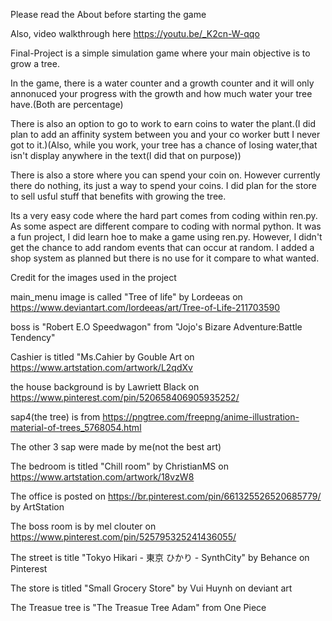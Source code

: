 Please read the About before starting the game 

Also, video walkthrough here https://youtu.be/_K2cn-W-qqo

Final-Project is a simple simulation game where your main objective is to grow a tree.

In the game, there is a water counter and a growth counter and it will only annonuced your progress with the growth and how much water your tree have.(Both are percentage)

There is also an option to go to work to earn coins to water the plant.(I did plan to add an affinity system between you and your co worker butt I never got to it.)(Also, while you work, your tree has a chance of losing water,that isn't display anywhere in the text(I did that on purpose))

There is also a store where you can spend your coin on. However currently there do nothing, its just a way to spend your coins. I did plan for the store to sell usful stuff that benefits with growing the tree.

Its a very easy code where the hard part comes from coding within ren.py. As some aspect are different compare to coding with normal python.
It was a fun project, I did learn hoe to make a game using ren.py.
However, I didn't get the chance to add random events that can occur at random. I added a shop system as planned but there is no use for it compare to what  wanted.


Credit for the images used in the project

main_menu image is called "Tree of life" by Lordeeas on https://www.deviantart.com/lordeeas/art/Tree-of-Life-211703590

boss is "Robert E.O Speedwagon" from "Jojo's Bizare Adventure:Battle Tendency"

Cashier is titled "Ms.Cahier by Gouble Art on https://www.artstation.com/artwork/L2qdXv

the house background is by Lawriett Black on https://www.pinterest.com/pin/520658406905935252/

sap4(the tree) is from https://pngtree.com/freepng/anime-illustration-material-of-trees_5768054.html

The other 3 sap were made by me(not the best art)

The bedroom is titled "Chill room" by ChristianMS on https://www.artstation.com/artwork/18vzW8

The office is posted on https://br.pinterest.com/pin/661325526520685779/ by ArtStation

The boss room is by mel clouter on https://www.pinterest.com/pin/525795325241436055/

The street is title "Tokyo Hikari - 東京 ひかり - SynthCity" by Behance on Pinterest

The store is titled "Small Grocery Store" by Vui Huynh on deviant art

The Treasue tree is "The Treasue Tree Adam" from One Piece
